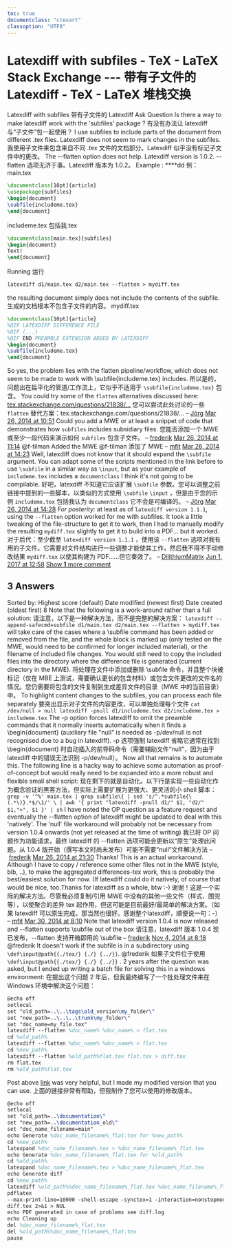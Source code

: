 ```yaml
---
toc: true
documentclass: "ctexart"
classoption: "UTF8"
---
```

# Latexdiff with subfiles - TeX - LaTeX Stack Exchange --- 带有子文件的 Latexdiff - TeX - LaTeX 堆栈交换
Latexdiff with subfiles 带有子文件的 Latexdiff
Ask Question
Is there a way to make latexdiff work with the 'subfiles' package ?
有没有办法让 latexdiff 与“子文件”包一起使用？
I use subfiles to include parts of the document from different .tex files. Latexdiff does not seem to mark changes in the subfiles.
我使用子文件来包含来自不同 .tex 文件的文档部分。Latexdiff 似乎没有标记子文件中的更改。
The --flatten option does not help. Latexdiff version is 1.0.2.
\--flatten 选项无济于事。Latexdiff 版本为 1.0.2。
Example :
****dd
例：
main.tex
```latex
\documentclass[10pt]{article}
\usepackage{subfiles}
\begin{document}
\subfile{includeme.tex}
\end{document}
```
includeme.tex 包括我.tex
```latex
\documentclass[main.tex]{subfiles}
\begin{document}
Text!
\end{document}
```
Running
运行
```latex
latexdiff d1/main.tex d2/main.tex --flatten > mydiff.tex
```
the resulting document simply does not include the contents of the subfile.
生成的文档根本不包含子文件的内容。
mydiff.tex
```latex
\documentclass[10pt]{article}
%DIF LATEXDIFF DIFFERENCE FILE
%DIF (...)
%DIF END PREAMBLE EXTENSION ADDED BY LATEXDIFF
\begin{document}
\subfile{includeme.tex}
\end{document}
```
So yes, the problem lies with the flatten pipeline/workflow, which does not seem to be made to work with \\subfile{includeme.tex} includes.
所以是的，问题出在扁平化的管道/工作流上，它似乎不适用于 `\subfile{includeme.tex}` 包含。
You could try some of the `flatten` alternatives discussed here: [tex.stackexchange.com/questions/21838/…](http://tex.stackexchange.com/questions/21838/replace-inputfilex-by-the-content-of-filex-automatically "replace inputfilex by the content of filex automatically")
您可以尝试此处讨论的一些 `flatten` 替代方案：tex.stackexchange.com/questions/21838/...
– [Jörg](https://tex.stackexchange.com/users/11984/j%c3%b6rg "7,643 reputation")
[Mar 26, 2014 at 10:51](#comment385791_167620)
Could you add a MWE or at least a snippet of code that demonstrates how `subfiles` includes subsidiary files.
您能否添加一个 MWE 或至少一段代码来演示如何 `subfiles` 包含子文件。
– [frederik](https://tex.stackexchange.com/users/38437/frederik "1,375 reputation")
[Mar 26, 2014 at 11:14](#comment385801_167620)
@f-tilman Added the MWE
@f-tilman 添加了 MWE
– [mfit](https://tex.stackexchange.com/users/48627/mfit "313 reputation")
[Mar 26, 2014 at 14:23](#comment385870_167620)
Well, latexdiff does not know that it should expand the `\subfile` argument. You can adapt some of the scripts mentioned in the link before to use `\subfile` in a similar way as `\input`, but as your example of `includeme.tex` includes a `documentclass` I think it's not going to be compilable.
好吧，latexdiff 不知道它应该扩展 `\subfile` 参数。您可以调整之前链接中提到的一些脚本，以类似的方式使用 `\subfile` `\input` ，但是由于您的示例 `includeme.tex` 包括我认为 `documentclass` 它不会是可编译的。
– [Jörg](https://tex.stackexchange.com/users/11984/j%c3%b6rg "7,643 reputation")
[Mar 26, 2014 at 14:28](#comment385876_167620)
_For posterity:_ at least as of `latexdiff version 1.1.1`, using the `--flatten` option worked for me with subfiles. It took a little tweaking of the file-structure to get it to work, then I had to manually modify the resulting `mydiff.tex` slightly to get it to build into a PDF... but it worked.
对于后代：至少截至 `latexdiff version 1.1.1` ，使用该 `--flatten` 选项对我有用的子文件。它需要对文件结构进行一些调整才能使其工作，然后我不得不手动修改结果 `mydiff.tex` 以使其构建为 PDF......但它奏效了。
– [DilithiumMatrix](https://tex.stackexchange.com/users/22806/dilithiummatrix "595 reputation")
[Jun 1, 2017 at 12:58](#comment921132_167620)
[Show **1** more comment](# "Expand to show all comments on this post")
## 3 Answers
Sorted by:
Highest score (default) Date modified (newest first) Date created (oldest first)
8
Note that the following is a work-around rather than a full solution:
请注意，以下是一种解决方法，而不是完整的解决方案：
`latexdiff --append-safecmd=subfile d1/main.tex d2/main.tex --flatten > mydiff.tex`
will take care of the cases where a \\subfile command has been added or removed from the file, and the whole block is marked up (only tested on the MWE, would need to be confirmed for longer included material), or the filename of included file changes. You would still need to copy the included files into the directory where the difference file is generated (current directory in the MWE).
将处理在文件中添加或删除 \\subfile 命令，并且整个块被标记（仅在 MBE 上测试，需要确认更长的包含材料）或包含文件更改的文件名的情况。您仍需要将包含的文件复制到生成差异文件的目录（MWE 中的当前目录）中。
To highlight content changes to the subfiles, you can process each file separately
要突出显示对子文件的内容更改，可以单独处理每个文件
`cat /dev/null > null latexdiff -pnull d1/includeme.tex d2/includeme.tex > includeme.tex`
The -p option forces latexdiff to omit the preamble commands that it normally inserts automatically when it finds a \\begin{document} (auxiliary file "null" is needed as -p/dev/null is not recognised due to a bug in latexdiff).
\-p 选项强制 latexdiff 省略它通常在找到 \\begin{document} 时自动插入的前导码命令（需要辅助文件“null”，因为由于 latexdiff 中的错误无法识别 -p/dev/null）。
Now all that remains is to automate this. The following line is a hacky way to achieve some automation as proof-of-concept but would really need to be expanded into a more robust and flexible small shell script:
现在剩下的就是自动化。以下行是实现一些自动化作为概念验证的黑客方法，但实际上需要扩展为更强大、更灵活的小 shell 脚本：
`grep -v '^%' main.tex | grep subfile\{ | sed 's/^.*subfile{\(.*\)}.*$/\1/' \ | awk '{ print "latexdiff -pnull d1/" $1, "d2/" $1,">", $1 }' | sh`
I have noted the OP question as a feature request and eventually the --flatten option of latexdiff might be updated to deal with this 'natively'. The 'null' file workaround will probably not be necessary from version 1.0.4 onwards (not yet released at the time of writing)
我已将 OP 问题作为功能请求，最终 latexdiff 的 --flatten 选项可能会更新以“原生”处理此问题。从 1.0.4 版开始（撰写本文时尚未发布）可能不需要“null”文件解决方法
– [frederik](https://tex.stackexchange.com/users/38437/frederik "1,375 reputation")
[Mar 26, 2014 at 21:30](#comment386126_167894)
Thanks! This is an actual workaround. Although I have to copy / reference some other files not in the MWE (style, bib, ..), to make the aggregated differences-tex work, this is probably the best/easiest solution for now. (If latexdiff could do it natively, of course that would be nice, too.Thanks for latexdiff as a whole, btw :-)
谢谢！这是一个实际的解决方法。尽管我必须复制/引用 MWE 中没有的其他一些文件（样式、围兜等），以使聚合的差异 tex 起作用，但这可能是目前最好/最简单的解决方案。（如果 latexdiff 可以原生完成，那当然也很好。感谢整个latexdiff，顺便说一句：-）
– [mfit](https://tex.stackexchange.com/users/48627/mfit "313 reputation")
[Mar 30, 2014 at 8:10](#comment387501_167894)
Note that latexdiff version 1.0.4 is now released and --flatten supports \\subfile out of the box
请注意，latexdiff 版本 1.0.4 现已发布，--flatten 支持开箱即用的 \\subfile
– [frederik](https://tex.stackexchange.com/users/38437/frederik "1,375 reputation")
[Nov 4, 2014 at 8:18](#comment491976_167894)
@frederik It doesn't work if the subfile is in a subdirectory using `\def\input@path{{./tex/} {./} {../}}`.
@frederik 如果子文件位于使用 `\def\input@path{{./tex/} {./} {../}}` .
2 years after the question was asked, but I ended up writing a batch file for solving this in a windows environment:
在提出这个问题 2 年后，但我最终编写了一个批处理文件来在 Windows 环境中解决这个问题：
```latex
@echo off
setlocal
set "old_path=..\..\tags\old_version\my_folder\"
set "new_path=..\..\..\trunk\my_folder\"
set "doc_name=my_file.tex"
latexdiff --flatten %doc_name% %doc_name% > flat.tex
cd %old_path%
latexdiff --flatten %doc_name% %doc_name% > flat.tex
cd %new_path%
latexdiff --flatten %old_path%flat.tex flat.tex > diff.tex
rm flat.tex
rm %old_path%flat.tex
```
Post above [link](https://tex.stackexchange.com/a/346316/243072) was very helpful, but I made my modified version that you can use.
上面的链接非常有帮助，但我制作了您可以使用的修改版本。
```latex
@echo off
setlocal
set "old_path=..\documentation\"
set "new_path=..\documentation_old\"
set "doc_name_filename=main"
echo Generate %doc_name_filename%_flat.tex for %new_path%
cd %new_path%
latexpand %doc_name_filename%.tex > %doc_name_filename%_flat.tex
echo Generate %doc_name_filename%_flat.tex for %old_path%
cd %old_path%
latexpand %doc_name_filename%.tex > %doc_name_filename%_flat.tex
echo Generate diff
cd %new_path%
latexdiff %old_path%%doc_name_filename%_flat.tex %doc_name_filename%_flat.tex > diff.tex
pdflatex
--max-print-line=10000 -shell-escape -synctex=1 -interaction=nonstopmode -file-line-error -recorder
diff.tex 2>&1 > NUL
echo PDF generated in case of problems see diff.log
echo Cleaning up
del %doc_name_filename%_flat.tex
del %old_path%%doc_name_filename%_flat.tex
pause
```
